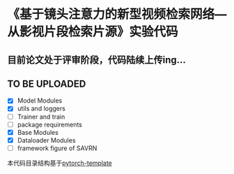 # 《基于镜头注意力的新型视频检索网络—从影视片段检索片源》实验代码
## 目前论文处于评审阶段，代码陆续上传ing...
## TO BE UPLOADED

- [x] Model Modules
- [x] utils and loggers
- [ ] Trainer and train
- [ ] package requirements
- [x] Base Modules
- [x] Dataloader Modules
- [ ] framework figure of SAVRN

本代码目录结构基于[pytorch-template](https://github.com/victoresque/pytorch-template)
